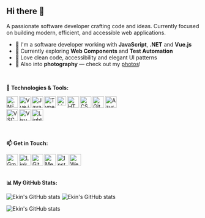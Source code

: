 ## Hi there 👋

A passionate software developer crafting code and ideas. Currently focused on building modern, efficient, and accessible web applications.

- 💼 I'm a software developer working with **JavaScript**, **.NET** and **Vue.js**
- 🎯 Currently exploring **Web Components** and **Test Automation**
- 🧠 Love clean code, accessibility and elegant UI patterns
- 📸 Also into **photography** — check out my <a href="https://www.instagram.com/ekncyln" target="_blank">photos</a>!

<br />

**🔧 Technologies & Tools:**
<br />

[<img align="left" src="https://github.com/user-attachments/assets/e2c51200-3671-4a84-b723-d1b384adf6d6" width="30" alt=".NET" />][dotnet]
[<img align="left" src="https://cdn.jsdelivr.net/gh/devicons/devicon/icons/vuejs/vuejs-original.svg" width="30" alt="Vue.js" />][vue]
[<img align="left" src="https://cdn.jsdelivr.net/gh/devicons/devicon/icons/javascript/javascript-original.svg" width="30" alt="JavaScript" />][js]
[<img align="left" src="https://cdn.jsdelivr.net/gh/devicons/devicon/icons/typescript/typescript-original.svg" width="30" alt="TypeScript" />][ts]
[<img align="left" src="https://lit.dev/images/flame-favicon.svg" width="24" alt="Lit" />][lit]
[<img align="left" src="https://cdn.jsdelivr.net/gh/devicons/devicon/icons/html5/html5-original.svg" width="30" alt="HTML5" />][html]
[<img align="left" src="https://cdn.jsdelivr.net/gh/devicons/devicon/icons/css3/css3-original.svg" width="30" alt="CSS3" />][css]
[<img align="left" src="https://cdn.jsdelivr.net/gh/devicons/devicon/icons/git/git-original.svg" width="30" alt="Git" />][git]
[<img align="left" src="https://cdn.jsdelivr.net/gh/devicons/devicon/icons/azure/azure-original.svg" width="30" alt="Azure" />][azure]
<br />
<br />
[<img align="left" src="https://cdn.jsdelivr.net/gh/devicons/devicon/icons/vscode/vscode-original.svg" width="30" alt="VSCode" />][vsCode]
[<img align="left" src="https://cdn.jsdelivr.net/gh/devicons/devicon/icons/visualstudio/visualstudio-plain.svg" width="30" alt="Visual Studio" />][visualstudio]
[<img align="left" src="https://github.com/user-attachments/assets/c9ceafde-b94a-454a-a98b-d45ee095a803" width="30" alt="Lightroom" />][lightroom]

<br />
<br />
<br />

**📫 Get in Touch:**
<br />

[<img align="left" src="https://upload.wikimedia.org/wikipedia/commons/4/4e/Gmail_Icon.png" width="30" alt="Gmail" />][gmail]
[<img align="left" src="https://cdn.jsdelivr.net/gh/devicons/devicon/icons/linkedin/linkedin-original.svg" width="30" alt="LinkedIn" />][linkedin]
[<img align="left" src="https://cdn.jsdelivr.net/gh/devicons/devicon/icons/github/github-original.svg" width="30" alt="GitHub" />][github]
[<img align="left" src="https://cdn.jsdelivr.net/gh/simple-icons/simple-icons/icons/medium.svg" width="30" alt="Medium" />][medium]
[<img align="left" src="https://upload.wikimedia.org/wikipedia/commons/a/a5/Instagram_icon.png" width="30" alt="Instagram" />][instagram]
[<img align="left" src="https://img.icons8.com/ios-filled/50/000000/domain.png" width="30" alt="Website" />][website]

<br />
<br />
<br />

**📊 My GitHub Stats:**
<!-- GitHub Stats -->
<img src="https://github-readme-stats.vercel.app/api?username=ekin-ceylan&show_icons=true&theme=default" alt="Ekin's GitHub stats" />  <img src="https://github-readme-stats.vercel.app/api/top-langs/?username=ekin-ceylan&theme=default&hide_border=false&include_all_commits=true&count_private=true&layout=compact" alt="Ekin's GitHub stats" />
<!-- <img src="https://github-readme-stats.vercel.app/api?username=ekin-ceylan&theme=default&hide_border=false&include_all_commits=true&count_private=true" alt="Ekin's GitHub stats" /> -->
<img src="https://nirzak-streak-stats.vercel.app/?user=ekin-ceylan&theme=default&hide_border=false" alt="Ekin's GitHub stats" />

<!-- 
### 🔝 Top Contributed Repo
![](https://github-contributor-stats.vercel.app/api?username=ekin-ceylan&limit=5&theme=vue&combine_all_yearly_contributions=true)
 -->
 
[instagram]: https://www.instagram.com/ekncyln
[linkedin]: https://www.linkedin.com/in/ekin-ceylan/
[gmail]: mailto:ekinceylann@gmail.com

[gmail]: mailto:ekinceylan@gmail.com
[linkedin]: https://linkedin.com/in/ekin-ceylan
[github]: https://github.com/ekin-ceylan
[medium]: https://medium.com/@ekinceylan
[instagram]: https://instagram.com/ekncyln
[website]: https://www.ekinceylan.com

[js]: https://developer.mozilla.org/en-US/docs/Web/JavaScript
[ts]: https://www.typescriptlang.org/
[vue]: https://vuejs.org/
[lit]: https://lit.dev/
[dotnet]: https://dotnet.microsoft.com/
[git]: https://git-scm.com/
[vsCode]: https://code.visualstudio.com/
[html]: https://developer.mozilla.org/en-US/docs/Web/HTML
[css]: https://developer.mozilla.org/en-US/docs/Web/CSS
[visualstudio]: https://visualstudio.microsoft.com/
[lightroom]: https://www.adobe.com/products/photoshop-lightroom.html
[azure]: https://azure.microsoft.com/
